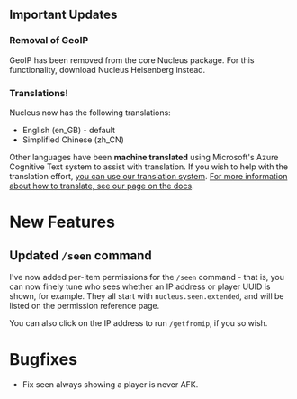 ## Important Updates

### Removal of GeoIP

GeoIP has been removed from the core Nucleus package. For this functionality, download Nucleus Heisenberg instead.

### Translations!

Nucleus now has the following translations:

* English (en_GB) - default
* Simplified Chinese (zh_CN)

Other languages have been **machine translated** using Microsoft's Azure Cognitive Text system to assist with translation. If you
wish to help with the translation effort, [you can use our translation system](https://translate.nucleuspowered.org). [For more information
about how to translate, see our page on the docs](https://nucleuspowered.org/docs/translation/).

# New Features

## Updated `/seen` command
 
 I've now added per-item permissions for the `/seen` command - that is, you can now finely tune who sees whether an IP address or player
 UUID is shown, for example. They all start with `nucleus.seen.extended`, and will be listed on the permission reference page.
 
 You can also click on the IP address to run `/getfromip`, if you so wish.

# Bugfixes

* Fix seen always showing a player is never AFK.